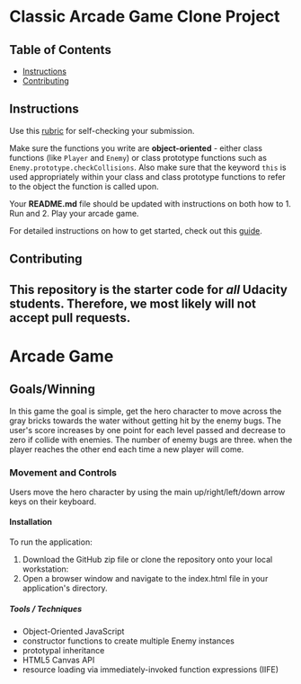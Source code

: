 # Classic Arcade Game Clone Project

## Table of Contents

- [Instructions](#instructions)
- [Contributing](#contributing)

## Instructions

Use this [rubric](https://review.udacity.com/#!/rubrics/15/view) for self-checking your submission.

Make sure the functions you write are **object-oriented** - either class functions (like `Player` and `Enemy`) or class prototype functions such as `Enemy.prototype.checkCollisions`. Also make sure that the keyword `this` is used appropriately within your class and class prototype functions to refer to the object the function is called upon.

Your **README.md** file should be updated with instructions on both how to 1. Run and 2. Play your arcade game.

For detailed instructions on how to get started, check out this [guide](https://docs.google.com/document/d/1v01aScPjSWCCWQLIpFqvg3-vXLH2e8_SZQKC8jNO0Dc/pub?embedded=true).

## Contributing

This repository is the starter code for _all_ Udacity students. Therefore, we most likely will not accept pull requests.
-----------



# Arcade Game

## Goals/Winning
In this game the goal is simple, get the hero character to move across the gray bricks towards the water without getting hit by the enemy bugs. The user's score increases by one point for each level passed and decrease to zero if collide with enemies. The number of enemy bugs are three.
when the player reaches the other end each time a new player will come.

### Movement and Controls
Users move the hero character by using the main up/right/left/down arrow keys on their keyboard.

#### Installation
To run the application:

1. Download the GitHub zip file or clone the repository onto your local workstation:
2. Open a browser window and navigate to the index.html file in your application's directory.

##### Tools / Techniques
- Object-Oriented JavaScript
- constructor functions to create multiple Enemy instances
- prototypal inheritance
- HTML5 Canvas API
- resource loading via immediately-invoked function expressions (IIFE)
